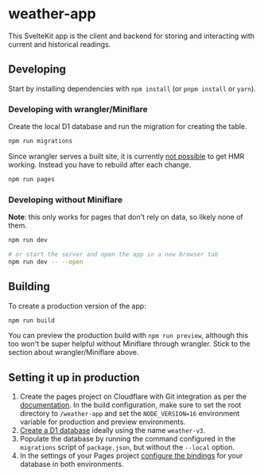 # weather-app

This SvelteKit app is the client and backend for storing and interacting with
current and historical readings.

## Developing

Start by installing dependencies with `npm install` (or `pnpm install` or
`yarn`).

### Developing with wrangler/Miniflare

Create the local D1 database and run the migration for creating the table.

```bash
npm run migrations
```

Since wrangler serves a built site, it is currently
[not possible](https://github.com/sveltejs/kit/issues/2966)
to get HMR working. Instead you have to rebuild after each change.

```bash
npm run pages
```

### Developing without Miniflare

**Note**: this only works for pages that don't rely on data, so likely none of
them.

```bash
npm run dev

# or start the server and open the app in a new browser tab
npm run dev -- --open
```

## Building

To create a production version of the app:

```bash
npm run build
```

You can preview the production build with `npm run preview`, although this too
won't be super helpful without Miniflare through wrangler. Stick to the section
about wrangler/Miniflare above.

## Setting it up in production

1. Create the pages project on Cloudflare with Git integration as per the
   [documentation](https://developers.cloudflare.com/pages/get-started/).
   In the build configuration, make sure to set the root directory to
   `/weather-app` and set the `NODE_VERSION=16` environment variable for
   production and preview environments.
2. [Create a D1 database](https://developers.cloudflare.com/d1/get-started/#3-create-your-database)
   ideally using the name `weather-v3`.
3. Populate the database by running the command configured in the `migrations`
   script of `package.json`, but without the `--local` option.
4. In the settings of your Pages project
   [configure the bindings](https://developers.cloudflare.com/pages/platform/functions/bindings/#d1-databases)
   for your database in both environments.
